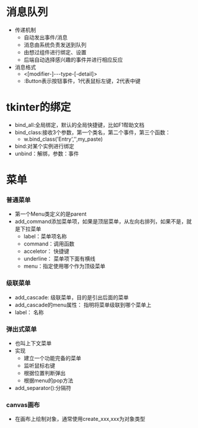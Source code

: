 # 消息队列
- 传递机制
    - 自动发出事件/消息
    - 消息由系统负责发送到队列
    - 由想过组件进行绑定、设置
    - 后端自动选择感兴趣的事件并进行相应反应
- 消息格式
    - <[modifier-]---type-[-detail]>
    - <Button-1>:Button表示按钮事件，1代表鼠标左键，2代表中键
    
# tkinter的绑定
- bind_all:全局绑定，默认的全局快捷键，比如F1帮助文档
- bind_class:接收3个参数，第一个类名，第二个事件，第三个函数：
    - w.bind_class('Entry','<Control-V>',my_paste)
- bind:对某个实例进行绑定
- unbind：解绑，参数：事件

# 菜单
### 普通菜单
- 第一个Menu类定义的是parent
- add_command添加菜单项，如果是顶层菜单，从左向右排列，如果不是，就是下拉菜单
    - label：菜单项名称
    - command：调用函数
    - acceletor： 快捷键
    - underline： 菜单项下面有横线
    - menu：指定使用哪个作为顶级菜单
    
### 级联菜单
- add_cascade: 级联菜单，目的是引出后面的菜单
- add_cascade的menu属性： 指明将菜单级联到哪个菜单上
- label： 名称

### 弹出式菜单
- 也叫上下文菜单
- 实现
    - 建立一个功能完备的菜单
    - 监听鼠标右键
    - 根据位置判断弹出
    - 根据menu的pop方法
- add_separator():分隔符

### canvas画布
- 在画布上绘制对象，通常使用create_xxx,xxx为对象类型
    
